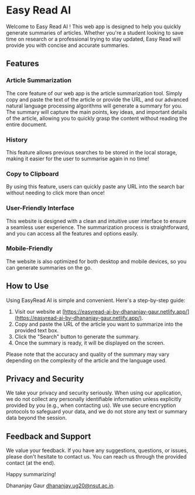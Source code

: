 # Easy Read AI

Welcome to Easy Read AI ! This web app is designed to help you quickly generate summaries of articles.  Whether you're a student looking to save time on research or a professional trying to stay updated, 
Easy Read will provide you with concise and accurate summaries.

## Features

### Article Summarization

The core feature of our web app is the article summarization tool. Simply copy and paste the text of the article or provide the URL, and our advanced natural language processing algorithms will generate a summary for you. The summary will capture the main points, key ideas, and important details of the article, allowing you to quickly grasp the content without reading the entire document.

### History
This feature allows previous searches to be stored in the local storage, making it easier for the user to summarise again in no time!

### Copy to Clipboard
By using this feature, users can quickly paste any URL into the search bar without needing to click more than once!

### User-Friendly Interface

This website is designed with a clean and intuitive user interface to ensure a seamless user experience. The summarization process is straightforward, and you can access all the features and options easily. 

### Mobile-Friendly
The website is also optimized for both desktop and mobile devices, so you can generate summaries on the go.

## How to Use

Using EasyRead AI is simple and convenient. Here's a step-by-step guide:

1. Visit our website at [https://easyread-ai-by-dhananjay-gaur.netlify.app/](https://easyread-ai-by-dhananjay-gaur.netlify.app/).
2. Copy and paste the URL of the article you want to summarize into the provided text box.
3. Click the "Search" button to generate the summary.
4. Once the summary is ready, it will be displayed on the screen. 

Please note that the accuracy and quality of the summary may vary depending on the complexity of the article and the language used.

## Privacy and Security

We take your privacy and security seriously. When using our application, we do not collect any personally identifiable information unless explicitly provided by you (e.g., when contacting us). We use secure encryption protocols to safeguard your data, and we do not store any text or summary data beyond the session.

## Feedback and Support

We value your feedback. If you have any suggestions, questions, or issues, please don't hesitate to contact us. You can reach us through the provided contact (at the end).

Happy summarizing!

Dhananjay Gaur
dhananjay.ug20@nsut.ac.in.
